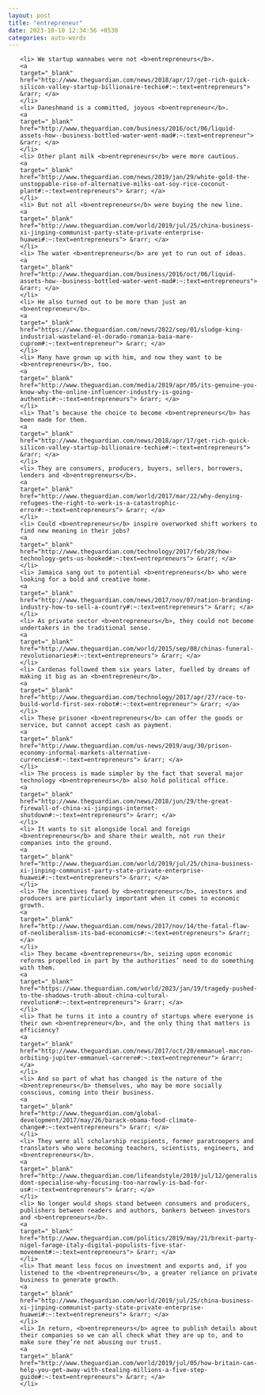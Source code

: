 ```yaml
---
layout: post
title: "entrepreneur"
date: 2023-10-10 12:34:56 +0530
categories: auto-words
---
```

<ol>

    <li> We startup wannabes were not <b>entrepreneurs</b>.
    <a 
    target="_blank" 
    href="http://www.theguardian.com/news/2018/apr/17/get-rich-quick-silicon-valley-startup-billionaire-techie#:~:text=entrepreneurs"> &rarr; </a>
    </li>
    <li> Daneshmand is a committed, joyous <b>entrepreneur</b>.
    <a 
    target="_blank" 
    href="http://www.theguardian.com/business/2016/oct/06/liquid-assets-how--business-bottled-water-went-mad#:~:text=entrepreneur"> &rarr; </a>
    </li>
    <li> Other plant milk <b>entrepreneurs</b> were more cautious.
    <a 
    target="_blank" 
    href="http://www.theguardian.com/news/2019/jan/29/white-gold-the-unstoppable-rise-of-alternative-milks-oat-soy-rice-coconut-plant#:~:text=entrepreneurs"> &rarr; </a>
    </li>
    <li> But not all <b>entrepreneurs</b> were buying the new line.
    <a 
    target="_blank" 
    href="http://www.theguardian.com/world/2019/jul/25/china-business-xi-jinping-communist-party-state-private-enterprise-huawei#:~:text=entrepreneurs"> &rarr; </a>
    </li>
    <li> The water <b>entrepreneurs</b> are yet to run out of ideas.
    <a 
    target="_blank" 
    href="http://www.theguardian.com/business/2016/oct/06/liquid-assets-how--business-bottled-water-went-mad#:~:text=entrepreneurs"> &rarr; </a>
    </li>
    <li> He also turned out to be more than just an <b>entrepreneur</b>.
    <a 
    target="_blank" 
    href="https://www.theguardian.com/news/2022/sep/01/sludge-king-industrial-wasteland-el-dorado-romania-baia-mare-cuprom#:~:text=entrepreneur"> &rarr; </a>
    </li>
    <li> Many have grown up with him, and now they want to be <b>entrepreneurs</b>, too.
    <a 
    target="_blank" 
    href="http://www.theguardian.com/media/2019/apr/05/its-genuine-you-know-why-the-online-influencer-industry-is-going-authentic#:~:text=entrepreneurs"> &rarr; </a>
    </li>
    <li> That’s because the choice to become <b>entrepreneurs</b> has been made for them.
    <a 
    target="_blank" 
    href="http://www.theguardian.com/news/2018/apr/17/get-rich-quick-silicon-valley-startup-billionaire-techie#:~:text=entrepreneurs"> &rarr; </a>
    </li>
    <li> They are consumers, producers, buyers, sellers, borrowers, lenders and <b>entrepreneurs</b>.
    <a 
    target="_blank" 
    href="http://www.theguardian.com/world/2017/mar/22/why-denying-refugees-the-right-to-work-is-a-catastrophic-error#:~:text=entrepreneurs"> &rarr; </a>
    </li>
    <li> Could <b>entrepreneurs</b> inspire overworked shift workers to find new meaning in their jobs?
    <a 
    target="_blank" 
    href="http://www.theguardian.com/technology/2017/feb/28/how-technology-gets-us-hooked#:~:text=entrepreneurs"> &rarr; </a>
    </li>
    <li> Jamaica sang out to potential <b>entrepreneurs</b> who were looking for a bold and creative home.
    <a 
    target="_blank" 
    href="http://www.theguardian.com/news/2017/nov/07/nation-branding-industry-how-to-sell-a-country#:~:text=entrepreneurs"> &rarr; </a>
    </li>
    <li> As private sector <b>entrepreneurs</b>, they could not become undertakers in the traditional sense.
    <a 
    target="_blank" 
    href="http://www.theguardian.com/world/2015/sep/08/chinas-funeral-revolutionaries#:~:text=entrepreneurs"> &rarr; </a>
    </li>
    <li> Cardenas followed them six years later, fuelled by dreams of making it big as an <b>entrepreneur</b>.
    <a 
    target="_blank" 
    href="http://www.theguardian.com/technology/2017/apr/27/race-to-build-world-first-sex-robot#:~:text=entrepreneur"> &rarr; </a>
    </li>
    <li> These prisoner <b>entrepreneurs</b> can offer the goods or service, but cannot accept cash as payment.
    <a 
    target="_blank" 
    href="http://www.theguardian.com/us-news/2019/aug/30/prison-economy-informal-markets-alternative-currencies#:~:text=entrepreneurs"> &rarr; </a>
    </li>
    <li> The process is made simpler by the fact that several major technology <b>entrepreneurs</b> also hold political office.
    <a 
    target="_blank" 
    href="http://www.theguardian.com/news/2018/jun/29/the-great-firewall-of-china-xi-jinpings-internet-shutdown#:~:text=entrepreneurs"> &rarr; </a>
    </li>
    <li> It wants to sit alongside local and foreign <b>entrepreneurs</b> and share their wealth, not run their companies into the ground.
    <a 
    target="_blank" 
    href="http://www.theguardian.com/world/2019/jul/25/china-business-xi-jinping-communist-party-state-private-enterprise-huawei#:~:text=entrepreneurs"> &rarr; </a>
    </li>
    <li> The incentives faced by <b>entrepreneurs</b>, investors and producers are particularly important when it comes to economic growth.
    <a 
    target="_blank" 
    href="http://www.theguardian.com/news/2017/nov/14/the-fatal-flaw-of-neoliberalism-its-bad-economics#:~:text=entrepreneurs"> &rarr; </a>
    </li>
    <li> They became <b>entrepreneurs</b>, seizing upon economic reforms propelled in part by the authorities’ need to do something with them.
    <a 
    target="_blank" 
    href="https://www.theguardian.com/world/2023/jan/19/tragedy-pushed-to-the-shadows-truth-about-china-cultural-revolution#:~:text=entrepreneurs"> &rarr; </a>
    </li>
    <li> That he turns it into a country of startups where everyone is their own <b>entrepreneur</b>, and the only thing that matters is efficiency?
    <a 
    target="_blank" 
    href="http://www.theguardian.com/news/2017/oct/20/emmanuel-macron-orbiting-jupiter-emmanuel-carrere#:~:text=entrepreneur"> &rarr; </a>
    </li>
    <li> And so part of what has changed is the nature of the <b>entrepreneurs</b> themselves, who may be more socially conscious, coming into their business.
    <a 
    target="_blank" 
    href="http://www.theguardian.com/global-development/2017/may/26/barack-obama-food-climate-change#:~:text=entrepreneurs"> &rarr; </a>
    </li>
    <li> They were all scholarship recipients, former paratroopers and translators who were becoming teachers, scientists, engineers, and <b>entrepreneurs</b>.
    <a 
    target="_blank" 
    href="http://www.theguardian.com/lifeandstyle/2019/jul/12/generalise-dont-specialise-why-focusing-too-narrowly-is-bad-for-us#:~:text=entrepreneurs"> &rarr; </a>
    </li>
    <li> No longer would shops stand between consumers and producers, publishers between readers and authors, bankers between investors and <b>entrepreneurs</b>.
    <a 
    target="_blank" 
    href="http://www.theguardian.com/politics/2019/may/21/brexit-party-nigel-farage-italy-digital-populists-five-star-movement#:~:text=entrepreneurs"> &rarr; </a>
    </li>
    <li> That meant less focus on investment and exports and, if you listened to the <b>entrepreneurs</b>, a greater reliance on private business to generate growth.
    <a 
    target="_blank" 
    href="http://www.theguardian.com/world/2019/jul/25/china-business-xi-jinping-communist-party-state-private-enterprise-huawei#:~:text=entrepreneurs"> &rarr; </a>
    </li>
    <li> In return, <b>entrepreneurs</b> agree to publish details about their companies so we can all check what they are up to, and to make sure they’re not abusing our trust.
    <a 
    target="_blank" 
    href="http://www.theguardian.com/world/2019/jul/05/how-britain-can-help-you-get-away-with-stealing-millions-a-five-step-guide#:~:text=entrepreneurs"> &rarr; </a>
    </li>
